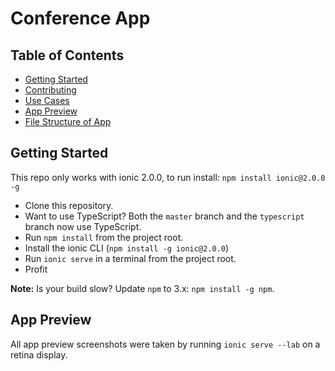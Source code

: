 # Conference App

## Table of Contents
 - [Getting Started](#getting-started)
 - [Contributing](#contributing)
 - [Use Cases](#use-cases)
 - [App Preview](#app-preview)
 - [File Structure of App](#file-structure-of-app)


## Getting Started
This repo only works with ionic 2.0.0, to run install: `npm install ionic@2.0.0 -g`

* Clone this repository.
* Want to use TypeScript? Both the `master` branch and the `typescript` branch now use TypeScript.
* Run `npm install` from the project root.
* Install the ionic CLI (`npm install -g ionic@2.0.0`)
* Run `ionic serve` in a terminal from the project root.
* Profit

**Note:** Is your build slow? Update `npm` to 3.x: `npm install -g npm`.

## App Preview

All app preview screenshots were taken by running `ionic serve --lab` on a retina display.
